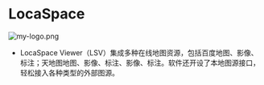# LocaSpace

> 
![my-logo.png](https://z3.ax1x.com/2021/11/01/IPC5od.jpg )
+ LocaSpace Viewer（LSV）集成多种在线地图资源，包括百度地图、影像、标注；天地图地图、影像、标注、影像、标注。软件还开设了本地图源接口，轻松接入各种类型的外部图源。